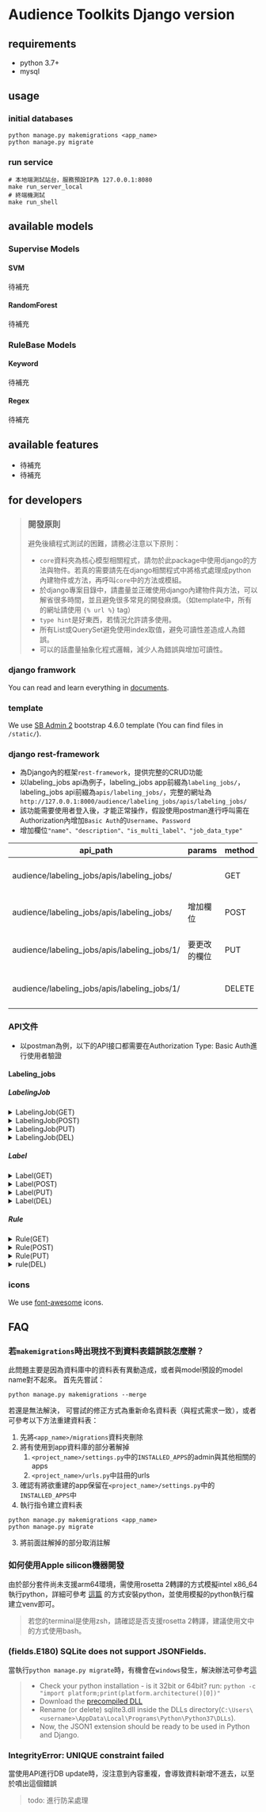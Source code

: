 # Audience Toolkits Django version

## requirements
- python 3.7+
- mysql

## usage
### initial databases
```shell
python manage.py makemigrations <app_name>
python manage.py migrate
```

### run service
```shell
# 本地端測試站台，服務預設IP為 127.0.0.1:8080
make run_server_local
# 終端機測試
make run_shell
```

## available models
### Supervise Models
#### SVM
待補充
#### RandomForest
待補充
### RuleBase Models
#### Keyword
待補充
#### Regex
待補充

## available features
- 待補充
- 待補充

## for developers
> ### 開發原則
> 避免後續程式測試的困難，請務必注意以下原則：
> - `core`資料夾為核心模型相關程式，請勿於此package中使用django的方法與物件。若真的需要請先在django相關程式中將格式處理成python內建物件或方法，再呼叫`core`中的方法或模組。
> - 於django專案目錄中，請盡量並正確使用django內建物件與方法，可以解省很多時間，並且避免很多常見的開發麻煩。（如template中，所有的網址請使用 `{% url %}` tag）
> - `type hint`是好東西，若情況允許請多使用。
> - 所有List或QuerySet避免使用index取值，避免可讀性差造成人為錯誤。
> - 可以的話盡量抽象化程式邏輯，減少人為錯誤與增加可讀性。

### django framwork
You can read and learn everything in [documents](https://docs.djangoproject.com/zh-hans/3.1/).

### template
We use [SB Admin 2](https://startbootstrap.com/previews/sb-admin-2) bootstrap 4.6.0 template (You can find files in `/static/`).

### django rest-framework
- 為Django內的框架`rest-framework`，提供完整的CRUD功能
- 以labeling_jobs api為例子，labeling_jobs app前綴為`labeling_jobs/`，labeling_jobs api前綴為`apis/labeling_jobs/`，完整的網址為`http://127.0.0.1:8000/audience/labeling_jobs/apis/labeling_jobs/`
- 該功能需要使用者登入後，才能正常操作，假設使用postman進行呼叫需在Authorization內增加`Basic Auth`的`Username`、`Password`
- 增加欄位`"name"、"description"、"is_multi_label"、"job_data_type"`

| api_path | params | method | action | return |
|----------|--------|--------|--------|--------|
| audience/labeling_jobs/apis/labeling_jobs/ | | GET | 取回所有資料 | 回傳DB內所有labeling_jobs | 
| audience/labeling_jobs/apis/labeling_jobs/ | 增加欄位 | POST | 新增資料 | 回傳DB內所有labeling_jobs | 
| audience/labeling_jobs/apis/labeling_jobs/1/ | 要更改的欄位 | PUT | 修改該筆ID內的資料 | 回傳該筆資料修改後狀況 | 
| audience/labeling_jobs/apis/labeling_jobs/1/ | | DELETE | 依照該筆ID刪除資料| | 

### API文件
- 以postman為例，以下的API接口都需要在Authorization Type: Basic Auth進行使用者驗證

#### Labeling_jobs

##### LabelingJob

<details>
<summary>LabelingJob(GET)</summary>

- 獲得所有任務列表

    | 項目 | 說明 |
    |-----|-----|
    | API URL | {domain}/labeling_jobs/apis/labeling_job/ |
    | method | GET |

- Request: 無

- Response

    | 欄位 | 型別 | 說明 |
    |-----|-----|-----|
    | id | integer | 任務ID |
    | name | string | 標記工作名稱 |
    | description | string | 定義與說明 |
    | is_multi_label | boolean | 是否屬於多標籤 |
    | job_data_type | string | 任務類型 |
    | create_at | time | 建立時間 |
    | update_at | time | 最後更改 |
    | created_by | string | User name |
    | url | string | 查詢該筆資料URL |

- Request Example: 無

- Response Example

```json
{
    "url": "http://127.0.0.1:8000/audience/labeling_jobs/apis/labeling_job/10/",
    "id": 10,
    "created_by": "eddy",
    "name": "test",
    "description": "test",
    "is_multi_label": false,
    "job_data_type": "term_weight",
    "created_at": "2021-07-14T15:56:35.164504",
    "updated_at": "2021-07-14T15:56:35.164504"
}
```

</details>

<details>
<summary>LabelingJob(POST)</summary>

- 獲得所有任務列表

    | 項目 | 說明 |
    |-----|-----|
    | API URL | {domain}/labeling_jobs/apis/labeling_job/ |
    | method | POST |

- Request

    | 欄位 | 型別 | 必填 | 說明 |
    |-----|-----|------|-----|
    | name | string | Y |標記工作名稱 |
    | description | string | Y |定義與說明 |
    | is_multi_label | boolean | N | 是否屬於多標籤 |
    | job_data_type | string | N | 任務類型 |

- Response

    | 欄位 | 型別 | 說明 |
    |-----|-----|-----|
    | id | integer | 任務ID |
    | name | string | 標記工作名稱 |
    | description | string | 定義與說明 |
    | is_multi_label | boolean | 是否屬於多標籤 |
    | job_data_type | string | 任務類型 |
    | create_at | time | 建立時間 |
    | update_at | time | 最後更改 |
    | created_by | string | User name |
    | url | string | 查詢該筆資料URL |

- Request Example: 

```json
{
    "name": "postman_test",
    "description": "postman_desc",
    "is_multi_label": false,
    "job_data_type": "term_weight"
}
```

- Response Example

```json
{
    "url": "http://127.0.0.1:8000/audience/labeling_jobs/apis/labeling_job/12/",
    "id": 12,
    "created_by": "eddy",
    "name": "postman_test",
    "description": "postman_desc",
    "is_multi_label": false,
    "job_data_type": "term_weight",
    "created_at": "2021-07-16T14:13:37.852387",
    "updated_at": "2021-07-16T14:13:37.852387"
}
```

</details>

<details>
<summary>LabelingJob(PUT)</summary>

- 獲得所有任務列表

    | 項目 | 說明 |
    |-----|-----|
    | API URL | {domain}/labeling_jobs/apis/labeling_job/{labeling_job id}/ |
    | method | PUT |

- Request: 無

    | 欄位 | 型別 | 必填 | 說明 |
    |-----|-----|------|-----|
    | name | string | Y |標記工作名稱 |
    | description | string | Y |定義與說明 |
    | is_multi_label | boolean | N | 是否屬於多標籤 |
    | job_data_type | string | N | 任務類型 |

- Response

    | 欄位 | 型別 | 說明 |
    |-----|-----|-----|
    | id | integer | 任務ID |
    | name | string | 標記工作名稱 |
    | description | string | 定義與說明 |
    | is_multi_label | boolean | 是否屬於多標籤 |
    | job_data_type | string | 任務類型 |
    | create_at | time | 建立時間 |
    | update_at | time | 最後更改 |
    | created_by | string | User name |
    | url | string | 查詢該筆資料URL |

- Request Example:

```json
{
    "name": "postman_test2",
    "description": "postman_desc2",
    "is_multi_label": true,
    "job_data_type": "regex"
}
```

- Response Example

```json
{
    "url": "http://127.0.0.1:8000/audience/labeling_jobs/apis/labeling_job/10/",
    "id": 10,
    "created_by": "eddy",
    "name": "postman_test2",
    "description": "postman_desc2",
    "is_multi_label": true,
    "job_data_type": "regex",
    "created_at": "2021-07-16T14:13:37.852387",
    "updated_at": "2021-07-16T14:26:49.023896"
}
```

</details>

<details>
<summary>LabelingJob(DEL)</summary>

- 獲得所有任務列表

    | 項目 | 說明 |
    |-----|-----|
    | API URL | {domain}/labeling_jobs/apis/labeling_job/{labeling_job id}/ |
    | method | DEL |

- Request: 無

- Response: 無

- Request Example: 無

- Response Example: 無

</details>

##### Label

<details>
<summary>Label(GET)</summary>

- 獲得所有任務列表

    | 項目 | 說明 |
    |-----|-----|
    | API URL | {domain}/labeling_jobs/apis/label/ |
    | method | GET |

- Request: 無

- Response

    | 欄位 | 型別 | 說明 |
    |-----|-----|-----|
    | id | integer | 標籤ID |
    | job | string | 任務名稱 |
    | job_id | integer | 任務ID |
    | name | string | 標籤名稱 |
    | description | string | 標籤定義 |
    | target_amount | integer | 目標數量 |
    | create_at | time | 建立時間 |
    | update_at | time | 最後更改 |
    | url | string | 查詢該筆資料URL |

- Request Example: 無

- Response Example

```json
{
    "url": "http://127.0.0.1:8000/audience/labeling_jobs/apis/label/9/",
    "id": 9,
    "job": "2222 (監督式學習模型資料)",
    "job_id": 2,
    "name": "postman",
    "description": "postman_desc",
    "target_amount": 200,
    "created_at": "2021-07-14T11:32:29.317272",
    "updated_at": "2021-07-14T11:32:29.317272"
}
```

</details>

<details>
<summary>Label(POST)</summary>

- 獲得所有任務列表

    | 項目 | 說明 |
    |-----|-----|
    | API URL | {domain}/labeling_jobs/apis/label/ |
    | method | POST |

- Request

    | 欄位 | 型別 | 必填 | 說明 |
    |-----|-----|------|-----|
    | job_id | integer | Y | 任務ID |
    | name | string | Y |標記工作名稱 |
    | description | string | Y |定義與說明 |
    | target_amount | integer | N | 目標數量 |

- Response

    | 欄位 | 型別 | 說明 |
    |-----|-----|-----|
    | id | integer | 標籤ID |
    | job | string | 任務名稱 |
    | job_id | integer | 任務ID |
    | name | string | 標籤名稱 |
    | description | string | 標籤定義 |
    | target_amount | integer | 目標數量 |
    | create_at | time | 建立時間 |
    | update_at | time | 最後更改 |
    | created_by | string | User name |
    | url | string | 查詢該筆資料URL |

- Request Example: 

```json
{
    "job_id": 2,
    "name": "postman",
    "description": "postman_desc",
    "target_amount": 200
}
```

- Response Example

```json
{
    "url": "http://127.0.0.1:8000/audience/labeling_jobs/apis/labeling_job/13/",
    "id": 13,
    "created_by": "eddy",
    "name": "postman_test",
    "description": "postman_desc",
    "is_multi_label": false,
    "job_data_type": "term_weight",
    "created_at": "2021-07-16T14:13:37.852387",
    "updated_at": "2021-07-16T14:13:37.852387"
}
```

</details>

<details>
<summary>Label(PUT)</summary>

- 獲得所有任務列表

    | 項目 | 說明 |
    |-----|-----|
    | API URL | {domain}/labeling_jobs/apis/label/{label id}/ |
    | method | PUT |

- Request: 無

    | 欄位 | 型別 | 必填 | 說明 |
    |-----|-----|------|-----|
    | job_id | integer | Y | 任務ID |
    | name | string | Y |標記工作名稱 |
    | description | string | Y |定義與說明 |
    | target_amount | integer | N | 目標數量 |

- Response

    | 欄位 | 型別 | 說明 |
    |-----|-----|-----|
    | id | integer | 標籤ID |
    | job | string | 任務名稱 |
    | job_id | integer | 任務ID |
    | name | string | 標籤名稱 |
    | description | string | 標籤定義 |
    | target_amount | integer | 目標數量 |
    | create_at | time | 建立時間 |
    | update_at | time | 最後更改 |
    | url | string | 查詢該筆資料URL |

- Request Example:

```json
{
    "job_id": 2,
    "name": "postman26",
    "description": "postman_desc26",
    "target_amount": 200
}
```

- Response Example

```json
{
    "url": "http://127.0.0.1:8000/audience/labeling_jobs/apis/label/13/",
    "id": 13,
    "job": "2222 (監督式學習模型資料)",
    "job_id": 2,
    "name": "postman26",
    "description": "postman_desc26",
    "target_amount": 200,
    "created_at": "2021-07-16T14:36:20.196095",
    "updated_at": "2021-07-16T14:38:58.681244"
}
```

</details>

<details>
<summary>Label(DEL)</summary>

- 獲得所有任務列表

    | 項目 | 說明 |
    |-----|-----|
    | API URL | {domain}/labeling_jobs/apis/label/{label id}/ |
    | method | DEL |

- Request: 無

- Response: 無

- Request Example: 無

- Response Example: 無

</details>

##### Rule

<details>
<summary>Rule(GET)</summary>

- 獲得所有任務列表

    | 項目 | 說明 |
    |-----|-----|
    | API URL | {domain}/labeling_jobs/apis/rule/ |
    | method | GET |

- Request: 無

- Response

    | 欄位 | 型別 | 說明 |
    |-----|-----|-----|
    | id | integer | 規則ID |
    | job | string | 任務名稱 |
    | job_id | integer | 任務ID |
    | label | string | 標籤名稱 |
    | label_id | integer | 標籤ID |
    | content | string | 規則內文 |
    | rule_type | string(RuleType) | 規則類型 |
    | match_type | string(MatchType) | 比對方式 |
    | score | float | 命中分數 |
    | create_at | time | 建立時間 |
    | created_by | string | User name |
    | url | string | 查詢該筆資料URL |

- Request Example: 無

- Response Example

```json
{
    "url": "http://127.0.0.1:8000/audience/labeling_jobs/apis/rule/14/",
    "id": 14,
    "job": "男性_作者名關鍵字規則(關鍵字規則模型資料)",
    "job_id": 9,
    "label": "男性",
    "label_id": 22,
    "created_by": "eddy",
    "content": "家豪",
    "rule_type": "keyword",
    "match_type": "start",
    "score": 1.0,
    "created_at": "2021-07-16T11:24:47.316956"
}
```

</details>

<details>
<summary>Rule(POST)</summary>

- 獲得所有任務列表

    | 項目 | 說明 |
    |-----|-----|
    | API URL | {domain}/labeling_jobs/apis/rule/ |
    | method | POST |

- Request

    | 欄位 | 型別 | 必填 | 說明 |
    |-----|-----|------|-----|
    | job_id | integer | Y | 任務ID |
    | label_id | integer | Y | 標籤ID |
    | content | string | Y | 規則內文 |
    | rule_type | string(RuleType) | N | 規則類型 |
    | match_type | string(MatchType) | N | 比對方式 |
    | score | float | N | 命中分數 |

- Response

    | 欄位 | 型別 | 說明 |
    |-----|-----|-----|
    | id | integer | 規則ID |
    | job | string | 任務名稱 |
    | job_id | integer | 任務ID |
    | label | string | 標籤名稱 |
    | label_id | integer | 標籤ID |
    | content | string | 規則內文 |
    | rule_type | string(RuleType) | 規則類型 |
    | match_type | string(MatchType) | 比對方式 |
    | score | float | 命中分數 |
    | create_at | time | 建立時間 |
    | created_by | string | User name |
    | url | string | 查詢該筆資料URL |

- Request Example: 

```json
{
    "job_id": 9,
    "label_id": 22,
    "content": "志明",
    "rule_type": "keyword",
    "match_type": "end",
    "score": 1.0
}
```

- Response Example

```json
{
    "url": "http://127.0.0.1:8000/audience/labeling_jobs/apis/rule/14/",
    "id": 14,
    "job": "男性_作者名關鍵字規則(關鍵字規則模型資料)",
    "job_id": 9,
    "label": "男性",
    "label_id": 22,
    "created_by": "eddy",
    "content": "志明",
    "rule_type": "keyword",
    "match_type": "end",
    "score": 1.0,
    "created_at": "2021-07-16T11:26:47.316956"
}
```

</details>

<details>
<summary>Rule(PUT)</summary>

- 獲得所有任務列表

    | 項目 | 說明 |
    |-----|-----|
    | API URL | {domain}/labeling_jobs/apis/rule/{rule id}/ |
    | method | PUT |

- Request: 無

    | 欄位 | 型別 | 必填 | 說明 |
    |-----|-----|------|-----|
    | content | string | Y | 規則內文 |
    | rule_type | string(RuleType) | N | 規則類型 |
    | match_type | string(MatchType) | N | 比對方式 |
    | score | float | N | 命中分數 |

- Response

    | 欄位 | 型別 | 說明 |
    |-----|-----|-----|
    | id | integer | 標籤ID |
    | job | string | 任務名稱 |
    | job_id | integer | 任務ID |
    | name | string | 標籤名稱 |
    | description | string | 標籤定義 |
    | target_amount | integer | 目標數量 |
    | create_at | time | 建立時間 |
    | update_at | time | 最後更改 |
    | url | string | 查詢該筆資料URL |

- Request Example:

```json
{
    "content": "龍尼",
    "rule_type": "keyword",
    "match_type": "end",
    "score": 1.0
}
```

- Response Example

```json
{
    "url": "http://127.0.0.1:8000/audience/labeling_jobs/apis/rule/14/",
    "id": 14,
    "job": "男性_作者名關鍵字規則(關鍵字規則模型資料)",
    "job_id": 9,
    "label": "男性",
    "label_id": 22,
    "created_by": "eddy",
    "content": "龍尼",
    "rule_type": "keyword",
    "match_type": "end",
    "score": 1.0,
    "created_at": "2021-07-16T11:27:47.316956"
}
```

</details>

<details>
<summary>rule(DEL)</summary>

- 獲得所有任務列表

    | 項目 | 說明 |
    |-----|-----|
    | API URL | {domain}/labeling_jobs/apis/rule/{rule id}/ |
    | method | DEL |

- Request: 無

- Response: 無

- Request Example: 無

- Response Example: 無

</details>

### icons
We use [font-awesome](https://fontawesome.com/icons?d=gallery&p=1&m=free) icons.

## FAQ
### 若`makemigrations`時出現找不到資料表錯誤該怎麼辦？
此問題主要是因為資料庫中的資料表有異動造成，或者與model預設的model name對不起來。
首先先嘗試：
```shell
python manage.py makemigrations --merge
```
若還是無法解決， 可嘗試的修正方式為重新命名資料表（與程式需求一致），或者可參考以下方法重建資料表：
1. 先將`<app_name>/migrations`資料夾刪除
1. 將有使用到app資料庫的部分著解掉
   1. `<project_name>/settings.py`中的`INSTALLED_APPS`的admin與其他相關的apps
   2. `<project_name>/urls.py`中註冊的urls
1. 確認有將欲重建的app保留在`<project_name>/settings.py`中的`INSTALLED_APPS`中
1. 執行指令建立資料表
```shell
python manage.py makemigrations <app_name>
python manage.py migrate
```
3. 將前面註解掉的部分取消註解

### 如何使用Apple silicon機器開發
由於部分套件尚未支援arm64環境，需使用rosetta 2轉譯的方式模擬intel x86_64執行python，詳細可參考 [這篇](https://www.caktusgroup.com/blog/2021/04/02/python-django-react-development-apple-silicon/) 的方式安裝python，並使用模擬的python執行檔建立venv即可。
> 若您的terminal是使用zsh，請確認是否支援rosetta 2轉譯，建議使用文中的方式使用bash。

### (fields.E180) SQLite does not support JSONFields.
當執行`python manage.py migrate`時，有機會在`windows`發生，解決辦法可參考[這](https://stackoverflow.com/questions/62637458/django-3-1-fields-e180-sqlite-does-not-support-jsonfields)
> - Check your python installation - is it 32bit or 64bit? run: `python -c "import platform;print(platform.architecture()[0])"`
> - Download the [precompiled DLL](https://www.sqlite.org/download.html)
> - Rename (or delete) sqlite3.dll inside the DLLs directory(`C:\Users\<username>\AppData\Local\Programs\Python\Python37\DLLs`).
> - Now, the JSON1 extension should be ready to be used in Python and Django.

### IntegrityError: UNIQUE constraint failed
當使用API進行DB update時，沒注意到內容重複，會導致資料新增不進去，以至於噴出這個錯誤
> todo: 進行防呆處理 
